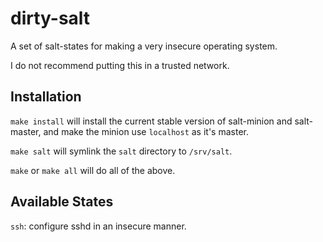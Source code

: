 # dirty-salt

A set of salt-states for making a very insecure operating system.

I do not recommend putting this in a trusted network.

## Installation

`make install` will install the current stable version of salt-minion and
salt-master,
and make the minion use `localhost` as it's master.

`make salt` will symlink the `salt` directory to `/srv/salt`.

`make` or `make all` will do all of the above.

## Available States

`ssh`: configure sshd in an insecure manner.
